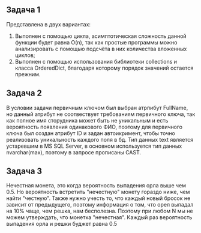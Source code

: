 ## Задача 1
Представлена в двух вариантах:
1. Выполнен с помощью цикла, асимптотическая сложность данной функции будет равна O(n), так как простые программы можно анализировать
с помощью подсчёта в них количества вложенных циклов;
2. Выполнен с помощью использования библиотеки collections и класса OrderedDict, благодаря которому порядок значений остается прежним.
## Задача 2
В условии задачи первичным ключом был выбран атрпибут FullName, но данный атрибут не соотвествует требованиям первичного ключа, так
как полное имя сторудника может быть не уникальным и есть вероятность появления одинакового ФИО, поэтому для первичного ключа был 
создан атрибут ID и задан автоикримент, чтобы точно реализовать уникальность каждого поля в бд.
Тип данных text является устаревшим в MS SQL Server, в основном используется тип данных nvarchar(max), поэтому в запросе прописаны
CAST.
## Задача 3
Нечестная монета, это когда вероятность выпадения орла выше чем 0.5. Но вероятность встретить "нечестную" монету гораздо ниже, чем
найти "честную". 
Также нужно учесть то, что каждый новый бросок не зависит от предыдущего, поэтому информация о том, что орел 
выпадал на 10% чаще, чем решка, нам бесполезна. Поэтому при любом N мы не можем утверждать, что монетка "нечестная". Каждый раз
вероятность выпадения орла и решки буджет равна 0.5
